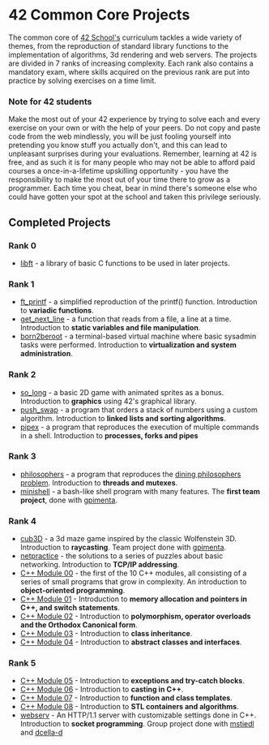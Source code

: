 # 42 Common Core Projects

The common core of [42 School's](https://www.42lisboa.com/en/) curriculum tackles a wide variety of themes, from the reproduction of standard library functions to the implementation of algorithms, 3d rendering and web servers.
The projects are divided in 7 ranks of increasing complexity. Each rank also contains a mandatory exam, where skills acquired on the previous rank are put into practice by solving exercises on a time limit.

### Note for 42 students
Make the most out of your 42 experience by trying to solve each and every exercise on your own or with the help of your peers. Do not copy and paste code from the web mindlessly, 
you will be just fooling yourself into pretending you know stuff you actually don't, and this can lead to unpleasant surprises during your evaluations.
Remember, learning at 42 is free, and as such it is for many people who may not be able to afford paid courses a once-in-a-lifetime upskilling opportunity - you have the responsibility to make the most out of your time there to grow as a programmer. 
Each time you cheat, bear in mind there's someone else who could have gotten your spot at the school and taken this privilege seriously.

## Completed Projects

### Rank 0
- [libft](https://github.com/joao-aiveca-caseiro/Libft) - a library of basic C functions to be used in later projects.
### Rank 1
- [ft_printf](https://github.com/joao-aiveca-caseiro/ft_printf) - a simplified reproduction of the printf() function. Introduction to **variadic functions**.
- [get_next_line](https://github.com/joao-aiveca-caseiro/get_next_line) - a function that reads from a file, a line at a time. Introduction to **static variables and file manipulation**.
- [born2beroot](https://github.com/joao-aiveca-caseiro/born2beroot) - a terminal-based virtual machine where basic sysadmin tasks were performed. Introduction to **virtualization and system administration**.
### Rank 2
- [so_long](https://github.com/joao-aiveca-caseiro/so_long) - a basic 2D game with animated sprites as a bonus. Introduction to **graphics** using 42's graphical library.
- [push_swap](https://github.com/joao-aiveca-caseiro/push_swap) - a program that orders a stack of numbers using a custom algorithm. Introduction to **linked lists and sorting algorithms**.
- [pipex](https://github.com/joao-aiveca-caseiro/pipex) - a program that reproduces the execution of multiple commands in a shell. Introduction to **processes, forks and pipes**
### Rank 3
- [philosophers](https://github.com/joao-aiveca-caseiro/philosophers) - a program that reproduces the [dining philosophers problem](https://en.wikipedia.org/wiki/Dining_philosophers_problem). Introduction to **threads and mutexes**.
- [minishell](https://github.com/gpimenta42/42cursus/tree/master/minishell) - a bash-like shell program with many features. The **first team project**, done with [gpimenta](https://github.com/gpimenta42).
### Rank 4
- [cub3D](https://github.com/gpimenta42/42cursus/tree/master/cub3d) - a 3d maze game inspired by the classic Wolfenstein 3D. Introduction to **raycasting**. Team project done with [gpimenta](https://github.com/gpimenta42).
- [netpractice](https://github.com/joao-aiveca-caseiro/netpractice) - the solutions to a series of puzzles about basic networking. Introduction to **TCP/IP addressing**.
- [C++ Module 00](https://github.com/joao-aiveca-caseiro/cpp_00) - the first of the 10 C++ modules, all consisting of a series of small programs that grow in complexity. An introduction to **object-oriented programming**.
- [C++ Module 01](https://github.com/joao-aiveca-caseiro/cpp_01) - Introduction to **memory allocation and pointers in C++, and switch statements**.
- [C++ Module 02](https://github.com/joao-aiveca-caseiro/cpp_02) - Introduction to **polymorphism, operator overloads and the Orthodox Canonical form**.
- [C++ Module 03](https://github.com/joao-aiveca-caseiro/cpp_03) - Introduction to **class inheritance**.
- [C++ Module 04](https://github.com/joao-aiveca-caseiro/cpp_04) - Introduction to **abstract classes and interfaces**.
### Rank 5
- [C++ Module 05](https://github.com/joao-aiveca-caseiro/cpp_05) - Introduction to **exceptions and try-catch blocks**.
- [C++ Module 06](https://github.com/joao-aiveca-caseiro/cpp_06) - Introduction to **casting in C++**.
- [C++ Module 07](https://github.com/joao-aiveca-caseiro/cpp_07) - Introduction to **function and class templates**.
- [C++ Module 08](https://github.com/joao-aiveca-caseiro/cpp_08) - Introduction to **STL containers and algorithms**.
- [webserv](https://github.com/joao-aiveca-caseiro/webserv) - An HTTP/1.1 server with customizable settings done in C++. Introduction to **socket programming**. Group project done with [mstiedl](https://github.com/MarSti97) and [dcella-d](https://github.com/rolisis17)
